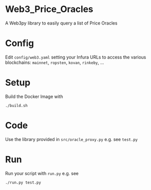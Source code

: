 # Web3_Price_Oracles

A Web3py library to easily query a list of Price Oracles

# Config 

Edit `config/web3.yaml` setting your Infura URLs to access the various blockchains: `mainnet`, `ropsten`, `kovan`, `rinkeby`, ... 


# Setup 

Build the Docker Image with 

```
./build.sh
```



# Code 

Use the library provided in `src/oracle_proxy.py` e.g. see `test.py`



# Run 

Run your script with `run.py` e.g. see 

```
./run.py test.py
```


